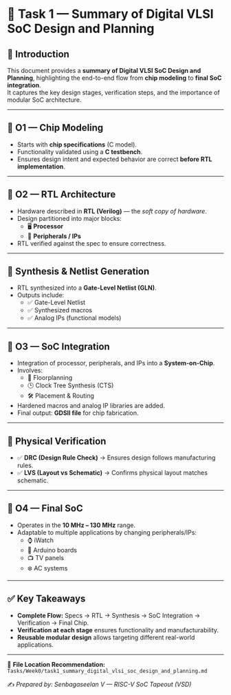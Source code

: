 # 📝 Task 1 — Summary of Digital VLSI SoC Design and Planning

## 📌 Introduction
This document provides a **summary of Digital VLSI SoC Design and Planning**, highlighting the end-to-end flow from **chip modeling** to **final SoC integration**.  
It captures the key design stages, verification steps, and the importance of modular SoC architecture.

---

## 🔹 O1 — Chip Modeling
- Starts with **chip specifications** (C model).  
- Functionality validated using a **C testbench**.  
- Ensures design intent and expected behavior are correct **before RTL implementation**.  

---

## 🔹 O2 — RTL Architecture
- Hardware described in **RTL (Verilog)** — the *soft copy of hardware*.  
- Design partitioned into major blocks:  
  - 🖥️ **Processor**  
  - 🔌 **Peripherals / IPs**  
- RTL verified against the spec to ensure correctness.  

---

## 🔹 Synthesis & Netlist Generation
- RTL synthesized into a **Gate-Level Netlist (GLN)**.  
- Outputs include:  
  - ✅ Gate-Level Netlist  
  - ✅ Synthesized macros  
  - ✅ Analog IPs (functional models)  

---

## 🔹 O3 — SoC Integration
- Integration of processor, peripherals, and IPs into a **System-on-Chip**.  
- Involves:  
  - 📐 Floorplanning  
  - 🕒 Clock Tree Synthesis (CTS)  
  - 🛠️ Placement & Routing  
- Hardened macros and analog IP libraries are added.  
- Final output: **GDSII file** for chip fabrication.  

---

## 🔹 Physical Verification
- ✅ **DRC (Design Rule Check)** → Ensures design follows manufacturing rules.  
- ✅ **LVS (Layout vs Schematic)** → Confirms physical layout matches schematic.  

---

## 🔹 O4 — Final SoC
- Operates in the **10 MHz – 130 MHz** range.  
- Adaptable to multiple applications by changing peripherals/IPs:  
  - ⌚ iWatch  
  - 🔌 Arduino boards  
  - 📺 TV panels  
  - ❄️ AC systems  

---

## ✅ Key Takeaways
- **Complete Flow:** Specs → RTL → Synthesis → SoC Integration → Verification → Final Chip.  
- **Verification at each stage** ensures functionality and manufacturability.  
- **Reusable modular design** allows targeting different real-world applications.  

---

📂 **File Location Recommendation:**  
`Tasks/Week0/task1_summary_digital_vlsi_soc_design_and_planning.md`

✍️ *Prepared by: Senbagaseelan V — RISC-V SoC Tapeout (VSD)*  

